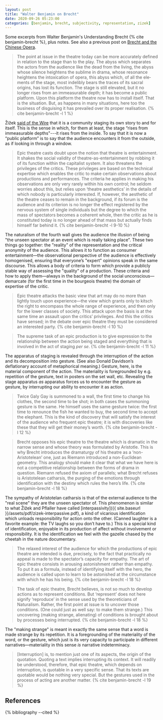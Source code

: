 ```yaml
---
layout: post
title: "Walter Benjamin on Brecht"
date: 2020-09-26 05:23:00
categories: [benjamin, brecht, subjectivity, representation, zizek]
---
```


Some excerpts from Walter Benjamin's Understanding Brecht {% cite benjamin-brecht %}, plus notes. See also a previous post on [Brecht and the Chinese Opera]({{site.baseurl}}/2020/07/07/brecht.html).

> The point at issue in the theatre today can be more accurately defined in relation to the stage than to the play. The abyss which separates the actors from the audience like the dead from the living, the abyss whose silence heightens the sublime in drama, whose resonance heightens the intoxication of opera, this abyss which, of all the ele­ments of the stage, most indelibly bears the traces of its sacral origins, has lost its function. The stage is still elevated, but it no longer rises from an immeasurable depth; it has become a public platform. Upon this platform the theatre now has to install itself. That is the situation. But, as happens in many situations, here too the business of disguising it has prevailed over its proper realisation. {% cite benjamin-brecht -l 1 %}

<!--more-->

Žižek [said of the Wire](https://www.youtube.com/watch?v=Fsf4rAGlR5s) that it is a community staging its own story to and for itself. This is the sense in which, for them at least, the stage “rises from immeasurable depths"---it rises from the inside. To say that it is now a “public platform” is to say that the audience encounters it from the outside, as if looking in through a window.

> Epic theatre casts doubt upon the notion that theatre is entertainment. It shakes the social validity of theatre-as-entertainment by robbing it of its function within the capitalist system. It also threatens the privileges of the critics. These privileges are based on the technical expertise which enables the critic to make certain observations about productions and performances. The criteria he applies in making his observations are only very rarely within his own control; he seldom worries about this, but relies upon ‘theatre aesthetics’ in the details of which nobody is particularly interested. If, however, the aesthetic of the theatre ceases to remain in the background, if its forum is the audience and its criterion is no longer the effect registered by the nervous system of single individuals but the degree to which the mass of spectators becomes a coherent whole, then the critic as he is constituted today is no longer ahead of that mass but actually finds himself far behind it. {% cite benjamin-brecht -l 9-10 %}

The naturalism of the fourth wall gives the audience the illusion of being "the unseen spectator at an event which is really taking place". These two things go together: the "reality" of the representation and the critical anonymity of the audience. This allows it to function as consumer entertainment—the observational perspective of the audience is effectively homogenised, ensuring that everyone’s "expert" opinions speak in the same discourse. This allows a body of criteria to form which provide a publicly stable way of assessing the "quality" of a production. These criteria and how to apply them—always in the background of the social unconscious—demarcate (for the first time in the bourgeois theatre) the domain of expertise of the critic.

> Epic theatre attacks the basic view that art may do no more than lightly touch upon experience—the view which grants only to kitsch the right to encompass the whole range of experience, and then only for the lower classes of society. This attack upon the basis is at the same time an assault upon the critics’ privileges. And this the critics have sensed; in the debate over epic theatre they must be considered an interested party. {% cite benjamin-brecht -l 10 %}

> The supreme task of an epic production is to give expression to the relationship between the action being staged and everything that is involved in the act of staging _per se_. {% cite benjamin-brecht -l 11 %}

The apparatus of staging is revealed through the interruption of the action and its decomposition into gesture. (See also Donald Davidson’s deflationary account of metaphorical meaning.) Gesture, here, is the material component of the action. The materiality is foregrounded by e.g. repetition of the gesture, text in posters on the set wall, etc. Revealing the stage apparatus _as_ apparatus forces us to encounter the gesture as gesture, by interrupting our ability to encounter it as action.

> Twice Galy Gay is summoned to a wall, the first time to change his clothes, the second time to be shot; in both cases the summoning gesture is the same. He himself uses the same gesture twice: the first time to renounce the fish he wanted to buy, the second time to accept the elephant. This is the kind of discovery that will satisfy the interest of the audience who frequent epic theatre; it is with discoveries like these that they will get their money’s worth. {% cite benjamin-brecht -l 12 %}

> Brecht opposes his epic theatre to the theatre which is dramatic in the narrow sense and whose theory was formulated by Aristotle. This is why Brecht introduces the dramaturgy of his theatre as a ‘non-Aristotelean’ one, just as Riemann introduced a non-Euclidean geometry. This analogy should make it clear that what we have here is not a competitive relationship between the forms of drama in question. Riemann refused the axiom of parallels; what Brecht refuses is Aristotelean catharsis, the purging of the emotions through identification with the destiny which rules the hero’s life. {% cite benjamin-brecht -l 18 %}

The sympathy of Aristotelan catharsis is that of the external audience to the "real scene" they are the unseen spectator of. This phenomenon is similar to what Žižek and Pflaller have called [interpassivity]({{ site.baseurl }}/assets/pdf/zizek-interpassive.pdf), a kind of vicarious identification which unloads responsibility for action onto the other. (Canned laughter is a favorite example: the TV laughs so you don’t have to.) This is a special kind of identification, enjoyable in its production of affect without involvement or responsibility. It is the identification we feel with the gazelle chased by the cheetah in the nature documentary.

> The relaxed interest of the audience for which the productions of epic theatre are intended is due, precisely, to the fact that practically no appeal is made to the spectator’s capacity for empathy. The art of epic theatre consists in arousing astonishment rather than empathy. To put it as a formula, instead of identifying itself with the hero, the audience is called upon to learn to be astonished at the circumstance with which he has his being. {% cite benjamin-brecht -l 18 %}

> The task of epic theatre, Brecht believes, is not so much to develop actions as to represent conditions. But ‘represent’ does not here signify ‘reproduce’ in the sense used by the theoreticians of Naturalism. Rather, the first point at issue is to uncover those conditions. (One could just as well say: to make them strange.) This uncovering (making strange, alienating) of conditions is brought about by processes being interrupted. {% cite benjamin-brecht -l 18 %}

The "making strange" is meant in exactly the same sense that a word is made strange by its repetition. It is a foregrounding of the materiality of the word, or the gesture, which just is its very capacity to participate in different narratives—materiality in this sense _is_ narrative indeterminacy.

> [Interruption] is, to mention just one of its aspects, the origin of the quotation. Quoting a text implies interrupting its context. It will readily be understood, therefore, that epic theatre, which depends on interruption, is quotable in a very specific sense. That its texts are quotable would be nothing very special. But the gestures used in the process of acting are another matter. {% cite benjamin-brecht -l 19 %}

## References
{% bibliography --cited %}
